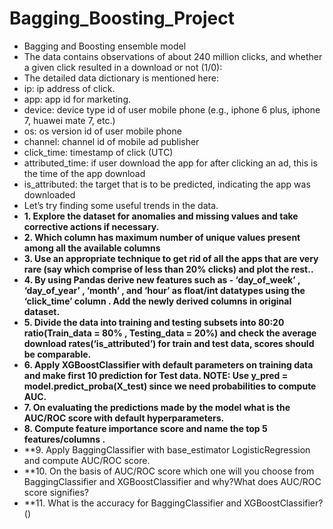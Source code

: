 # Bagging_Boosting_Project
- Bagging and Boosting ensemble model
- The data contains observations of about 240 million clicks, and whether a given click resulted in a download or not (1/0):
- The detailed data dictionary is mentioned here:
- ip: ip address of click.
- app: app id for marketing.
- device: device type id of user mobile phone (e.g., iphone 6 plus, iphone 7, huawei mate 7, etc.)
- os: os version id of user mobile phone
- channel: channel id of mobile ad publisher
- click_time: timestamp of click (UTC)
- attributed_time: if user download the app for after clicking an ad, this is the time of the app download
- is_attributed: the target that is to be predicted, indicating the app was downloaded
- Let’s try finding some useful trends in the data.
 - **1. Explore the dataset for anomalies and missing values and take corrective actions if necessary.**
 - **2. Which column has maximum number of unique values present among all the available columns**
 - **3. Use an appropriate technique to get rid of all the apps that are very rare (say which comprise of less                than 20% clicks) and plot the rest..**
 - **4. By using Pandas derive new features such as - ‘day_of_week’ , ‘day_of_year’ , ‘month’ , and ‘hour’ as                  float/int datatypes using the ‘click_time’ column . Add the newly derived columns in original dataset.**
 - **5. Divide the data into training and testing subsets into 80:20 ratio(Train_data = 80% , Testing_data = 20%) and
     check the average download rates(‘is_attributed’) for train and test data, scores should be comparable.**
 - **6. Apply XGBoostClassifier with default parameters on training data and make first 10 prediction for Test data.          NOTE: Use y_pred = model.predict_proba(X_test) since we need probabilities to compute AUC.**
 - **7. On evaluating the predictions made by the model what is the AUC/ROC score with default hyperparameters.**
 - **8. Compute feature importance score and name the top 5 features/columns .**
 - **9. Apply BaggingClassifier with base_estimator LogisticRegression and compute AUC/ROC score.
 - **10.  On the basis of AUC/ROC score which one will you choose from BaggingClassifier and XGBoostClassifier and              why?What does AUC/ROC score signifies?
 - **11.  What is the accuracy for BaggingClassifier and XGBoostClassifier?()
